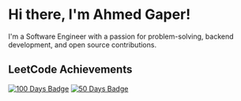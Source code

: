 # Hi there, I'm Ahmed Gaper!

I'm a Software Engineer with a passion for problem-solving, backend development, and open source contributions.

## LeetCode Achievements

[![100 Days Badge](https://assets.leetcode.com/static_assets/marketing/2024-100-lg.png)](https://leetcode.com/u/ahmedgaper/)  [![50 Days Badge](https://assets.leetcode.com/static_assets/marketing/2024-50-lg.png)](https://leetcode.com/u/ahmedgaper/)

